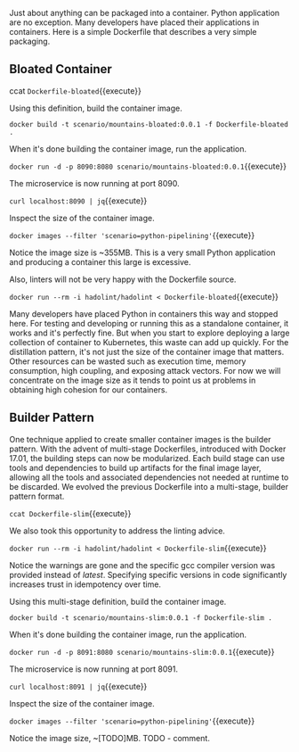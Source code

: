 Just about anything can be packaged into a container. Python application are no exception. Many developers have placed their applications in containers. Here is a simple Dockerfile that describes a very simple packaging.

## Bloated Container

ccat `Dockerfile-bloated`{{execute}}

Using this definition, build the container image.

`docker build -t scenario/mountains-bloated:0.0.1 -f Dockerfile-bloated .`

When it's done building the container image, run the application.

`docker run -d -p 8090:8080 scenario/mountains-bloated:0.0.1`{{execute}}

The microservice is now running at port 8090.

`curl localhost:8090 | jq`{{execute}}

Inspect the size of the container image.

`docker images --filter 'scenario=python-pipelining'`{{execute}}

Notice the image size is ~355MB. This is a very small Python application and producing a container this large is excessive.

Also, linters will not be very happy with the Dockerfile source.

`docker run --rm -i hadolint/hadolint < Dockerfile-bloated`{{execute}}

Many developers have placed Python in containers this way and stopped here. For testing and developing or running this as a standalone container, it works and it's perfectly fine. But when you start to explore deploying a large collection of container to Kubernetes, this waste can add up quickly. For the distillation pattern, it's not just the size of the container image that matters. Other resources can be wasted such as execution time, memory consumption, high coupling, and exposing attack vectors. For now we will concentrate on the image size as it tends to point us at problems in obtaining high cohesion for our containers.

## Builder Pattern

One technique applied to create smaller container images is the builder pattern. With the advent of multi-stage Dockerfiles, introduced with Docker 17.01, the building steps can now be modularized. Each build stage can use tools and dependencies to build up artifacts for the final image layer, allowing all the tools and associated dependencies not needed at runtime to be discarded. We evolved the previous Dockerfile into a multi-stage, builder pattern format.

`ccat Dockerfile-slim`{{execute}}

We also took this opportunity to address the linting advice. 

`docker run --rm -i hadolint/hadolint < Dockerfile-slim`{{execute}}

Notice the warnings are gone and the specific gcc compiler version was provided instead of _latest_. Specifying specific versions in code significantly increases trust in idempotency over time.

Using this multi-stage definition, build the container image.

`docker build -t scenario/mountains-slim:0.0.1 -f Dockerfile-slim .`

When it's done building the container image, run the application.

`docker run -d -p 8091:8080 scenario/mountains-slim:0.0.1`{{execute}}

The microservice is now running at port 8091.

`curl localhost:8091 | jq`{{execute}}

Inspect the size of the container image.

`docker images --filter 'scenario=python-pipelining'`{{execute}}

Notice the image size, ~[TODO]MB. TODO - comment.
